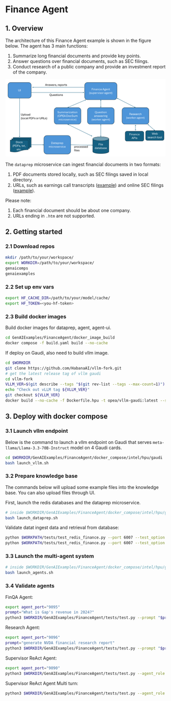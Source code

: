 # Finance Agent

## 1. Overview

The architecture of this Finance Agent example is shown in the figure below. The agent has 3 main functions:

1. Summarize long financial documents and provide key points.
2. Answer questions over financial documents, such as SEC filings.
3. Conduct research of a public company and provide an investment report of the company.

![Finance Agent Architecture](assets/finance_agent_arch.png)

The `dataprep` microservice can ingest financial documents in two formats:

1. PDF documents stored locally, such as SEC filings saved in local directory.
2. URLs, such as earnings call transcripts ([example](https://www.fool.com/earnings/call-transcripts/2025/03/06/costco-wholesale-cost-q2-2025-earnings-call-transc/)) and online SEC filings ([example](https://investors.3m.com/financials/sec-filings/content/0000066740-25-000006/0000066740-25-000006.pdf)).

Please note:

1. Each financial document should be about one company.
2. URLs ending in `.htm` are not supported.

## 2. Getting started

### 2.1 Download repos

```bash
mkdir /path/to/your/workspace/
export WORKDIR=/path/to/your/workspace/
genaicomps
genaiexamples
```

### 2.2 Set up env vars

```bash
export HF_CACHE_DIR=/path/to/your/model/cache/
export HF_TOKEN=<you-hf-token>

```

### 2.3 Build docker images

Build docker images for dataprep, agent, agent-ui.

```bash
cd GenAIExamples/FinanceAgent/docker_image_build
docker compose -f build.yaml build --no-cache
```

If deploy on Gaudi, also need to build vllm image.

```bash
cd $WORKDIR
git clone https://github.com/HabanaAI/vllm-fork.git
# get the latest release tag of vllm gaudi
cd vllm-fork
VLLM_VER=$(git describe --tags "$(git rev-list --tags --max-count=1)")
echo "Check out vLLM tag ${VLLM_VER}"
git checkout ${VLLM_VER}
docker build --no-cache -f Dockerfile.hpu -t opea/vllm-gaudi:latest --shm-size=128g . --build-arg https_proxy=$https_proxy --build-arg http_proxy=$http_proxy
```

## 3. Deploy with docker compose

### 3.1 Launch vllm endpoint

Below is the command to launch a vllm endpoint on Gaudi that serves `meta-llama/Llama-3.3-70B-Instruct` model on 4 Gaudi cards.

```bash
cd $WORKDIR/GenAIExamples/FinanceAgent/docker_compose/intel/hpu/gaudi
bash launch_vllm.sh
```

### 3.2 Prepare knowledge base

The commands below will upload some example files into the knowledge base. You can also upload files through UI.

First, launch the redis databases and the dataprep microservice.

```bash
# inside $WORKDIR/GenAIExamples/FinanceAgent/docker_compose/intel/hpu/gaudi/
bash launch_dataprep.sh
```

Validate datat ingest data and retrieval from database:

```bash
python $WORKPATH/tests/test_redis_finance.py --port 6007 --test_option ingest
python $WORKPATH/tests/test_redis_finance.py --port 6007 --test_option get
```

### 3.3 Launch the multi-agent system

```bash
# inside $WORKDIR/GenAIExamples/FinanceAgent/docker_compose/intel/hpu/gaudi/
bash launch_agents.sh
```

### 3.4 Validate agents

FinQA Agent:

```bash
export agent_port="9095"
prompt="What is Gap's revenue in 2024?"
python3 $WORKDIR/GenAIExamples/FinanceAgent/tests/test.py --prompt "$prompt" --agent_role "worker" --ext_port $agent_port
```

Research Agent:

```bash
export agent_port="9096"
prompt="generate NVDA financial research report"
python3 $WORKDIR/GenAIExamples/FinanceAgent/tests/test.py --prompt "$prompt" --agent_role "worker" --ext_port $agent_port --tool_choice "get_current_date" --tool_choice "get_share_performance"
```

Supervisor ReAct Agent:

```bash
export agent_port="9090"
python3 $WORKDIR/GenAIExamples/FinanceAgent/tests/test.py --agent_role "supervisor" --ext_port $agent_port --stream
```

Supervisor ReAct Agent Multi turn:

```bash
python3 $WORKDIR/GenAIExamples/FinanceAgent/tests/test.py --agent_role "supervisor" --ext_port $agent_port --multi-turn --stream

```
